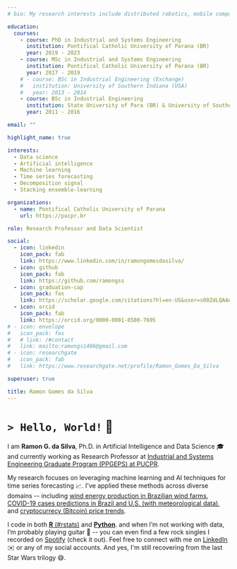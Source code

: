 ```yaml
---
# bio: My research interests include distributed robotics, mobile computing and programmable matter.

education:
  courses:
    - course: PhD in Industrial and Systems Engineering
      institution: Pontifical Catholic University of Parana (BR)
      year: 2019 - 2023
    - course: MSc in Industrial and Systems Engineering
      institution: Pontifical Catholic University of Parana (BR)
      year: 2017 - 2019
    # - course: BSc in Industrial Engineering (Exchange)
    #   institution: University of Southern Indiana (USA)
    #   year: 2013 - 2014
    - course: BSc in Industrial Engineering
      institution: State University of Para (BR) & University of Southern Indiana (USA, Exchange)
      year: 2011 - 2016

email: ""

highlight_name: true

interests:
  - Data science
  - Artificial intelligence
  - Machine learning
  - Time series forecasting
  - Decomposition signal
  - Stacking ensemble-learning

organizations:
  - name: Pontifical Catholic University of Parana
    url: https://pucpr.br

role: Research Professor and Data Scientist

social:
  - icon: linkedin
    icon_pack: fab
    link: https://www.linkedin.com/in/ramongomesdasilva/
  - icon: github
    icon_pack: fab
    link: https://github.com/ramongss
  - icon: graduation-cap
    icon_pack: fas
    link: https://scholar.google.com/citations?hl=en-US&user=s00ZdLQAAAAJ
  - icon: orcid
    icon_pack: fab
    link: https://orcid.org/0000-0001-8580-7695
# - icon: envelope
#   icon_pack: fas
#   # link: /#contact
#   link: mailto:ramongs1406@gmail.com
# - icon: researchgate
#   icon_pack: fab
#   link: https://www.researchgate.net/profile/Ramon_Gomes_Da_Silva

superuser: true

title: Ramon Gomes da Silva
---
```


# `> Hello, World!` :wave:

I am **Ramon G. da Silva**, Ph.D. in Artificial Intelligence and Data Science :mortar_board: and currently working as Research Professor at [Industrial and Systems Engineering Graduate Program (PPGEPS) at PUCPR](https://www.pucpr.br/escola-politecnica/industrial-and-systems/).

My research focuses on leveraging machine learning and AI techniques for time series forecasting :chart_with_upwards_trend:. I've applied these methods across diverse domains -- including [wind energy production in Brazilian wind farms](https://www.sciencedirect.com/science/article/pii/S0142061522005051), [COVID-19 cases predictions in Brazil and U.S. (with meteorological data)](https://www.sciencedirect.com/science/article/abs/pii/S0960077920304252), and [cryptocurrecy (Bitcoin) price trends](https://ieeexplore.ieee.org/document/9207152).

I code in both [**R** (#rstats)](https://www.r-project.org/) and [**Python**](https://www.python.org/). and when I’m not working with data, I’m probably playing guitar :guitar: -- you can even find a few rock singles I recorded on [Spotify](https://open.spotify.com/artist/5H5Ht9iimWk5MVXMQV3Ta9?si=yriOrXVKScSGYsjDfVdEUw) (check it out). Feel free to connect with me on [LinkedIn](https://www.linkedin.com/in/ramongomesdasilva/) :envelope: or any of my social accounts. And yes, I'm still recovering from the last Star Wars trilogy :sweat_smile:.
